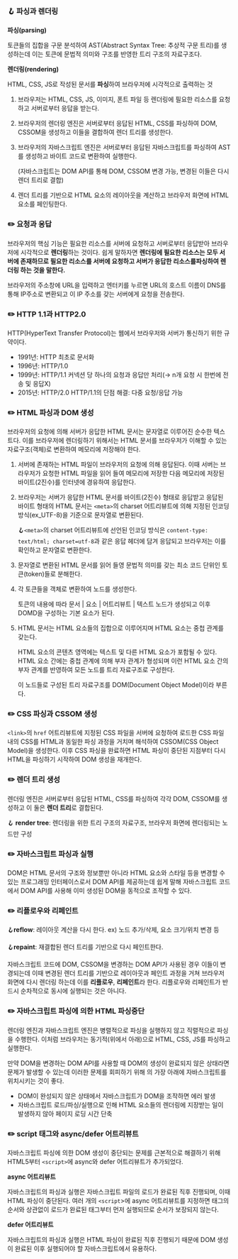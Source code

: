 ### 🪝 파싱과 렌더링

**파싱(parsing)**

토큰들의 집합을 구문 분석하여 AST(Abstract Syntax Tree: 추상적 구문 트리)를 생성하는데 이는 토큰에 문법적 의미와 구조를 반영한 트리 구조의 자료구조다.

**렌더링(rendering)**

HTML, CSS, JS로 작성된 문서를 **파싱**하여 브라우저에 시각적으로 출력하는 것

1. 브라우저는 HTML, CSS, JS, 이미지, 폰트 파일 등 렌더링에 필요한 리소스를 요청하고 서버로부터 응답을 받는다.
2. 브라우저의 렌더링 엔진은 서버로부터 응답된 HTML, CSS를 파싱하여 DOM, CSSOM을 생성하고 이들을 결합하여 렌더 트리를 생성한다.
3. 브라우저의 자바스크립트 엔진은 서버로부터 응답된 자바스크립트를 파싱하여 AST를 생성하고 바이트 코드로 변환하여 실행한다.

   (자바스크립트는 DOM API를 통해 DOM, CSSOM 변경 가능, 변경된 이들은 다시 렌더 트리로 결합)

4. 렌더 트리를 기반으로 HTML 요소의 레이아웃을 계산하고 브라우저 화면에 HTML 요소를 페인팅한다.

### ✏️ 요청과 응답

브라우저의 핵심 기능은 필요한 리소스를 서버에 요청하고 서버로부터 응답받아 브라우저에 시각적으로 **렌더링**하는 것이다. 쉽게 말하자면 **렌더링에 필요한 리소스는 모두 서버에 존재하므로 필요한 리소스를 서버에 요청하고 서버가 응답한 리소스를파싱하여 렌더링 하는 것을 말한다.**

브라우저의 주소창에 URL을 입력하고 엔터키를 누르면 URL의 호스트 이름이 DNS를 통해 IP주소로 변환되고 이 IP 주소를 갖는 서버에게 요청을 전송한다.

[](./ch38-1.png)

### ✏️ HTTP 1.1과 HTTP2.0

HTTP(HyperText Transfer Protocol)는 웹에서 브라우저와 서버가 통신하기 위한 규약이다.

- 1991년: HTTP 최초로 문서화
- 1996년: HTTP/1.0
- 1999년: HTTP/1.1
  커넥션 당 하나의 요청과 응답만 처리(→ n개 요청 시 한번에 전송 및 응답X)
- 2015년: HTTP/2.0
  HTTP/1.1의 단점 해결: 다중 요청/응답 가능

### ✏️ HTML 파싱과 DOM 생성

브라우저의 요청에 의해 서버가 응답한 HTML 문서는 문자열로 이루어진 순수한 텍스트다. 이를 브라우저에 렌더링하기 위해서는 HTML 문서를 브라우저가 이해할 수 있는 자료구조(객체)로 변환하여 메모리에 저장해야 한다.

[](./ch38-2.png)

1. 서버에 존재하는 HTML 파일이 브라우저의 요청에 의해 응답된다. 이때 서버는 브라우저가 요청한 HTML 파일을 읽어 들여 메모리에 저장한 다음 메모리에 저장된 바이트(2진수)를 인터넷에 경유하여 응답한다.
2. 브라우저는 서버가 응답한 HTML 문서를 바이트(2진수) 형태로 응답받고 응답된 바이트 형태의 HTML 문서는 `<meta>`의 charset 어트리뷰트에 의해 지정된 인코딩 방식(ex_UTF-8)을 기준으로 문자열로 변환된다.

   🪝`<meta>`의 charset 어트리뷰트에 선언된 인코딩 방식은 `content-type: text/html; charset=utf-8`과 같은 응답 헤더에 담겨 응답되고 브라우저는 이를 확인하고 문자열로 변환한다.

3. 문자열로 변환된 HTML 문서를 읽어 들영 문법적 의미를 갖는 최소 코드 단위인 토큰(token)들로 분해한다.
4. 각 토큰들을 객체로 변환하여 노드를 생성한다.

   토큰의 내용에 따라 문서 | 요소 | 어트리뷰트 | 텍스트 노드가 생성되고 이후 DOMD을 구성하는 기본 요소가 된다.

5. HTML 문서는 HTML 요소들의 집합으로 이루어지며 HTML 요소는 중첩 관계를 갖는다.

   HTML 요소의 콘텐츠 영역에는 텍스트 및 다른 HTML 요소가 포함될 수 있다. HTML 요소 간에는 중첩 관계에 의해 부자 관계가 형성되며 이런 HTML 요소 간의 부자 관계를 반영하여 모든 노드를 트리 자료구조로 구성한다.

   이 노드들로 구성된 트리 자료구조를 DOM(Document Object Model)이라 부른다.

### ✏️ CSS 파싱과 CSSOM 생성

`<link>`의 `href` 어트리뷰트에 지정된 CSS 파일을 서버에 요청하여 로드한 CSS 파일 내의 CSS를 HTML과 동일한 파싱 과정을 거치며 해석하여 CSSOM(CSS Object Model)을 생성한다. 이후 CSS 파싱을 완료하면 HTML 파싱이 중단된 지점부터 다시 HTML을 파싱하기 시작하여 DOM 생성을 재개한다.

### ✏️ 렌더 트리 생성

렌더링 엔진은 서버로부터 응답된 HTML, CSS를 파싱하여 각각 DOM, CSSOM를 생성하고 이 둘은 **렌더 트리**로 결합된다.

🪝 **render tree**: 렌더링을 위한 트리 구조의 자료구조, 브라우저 화면에 렌더링되는 노드만 구성

### ✏️ 자바스크립트 파싱과 실행

DOM은 HTML 문서의 구조와 정보뿐만 아니라 HTML 요소와 스타일 등을 변경할 수 있는 프로그래밍 인터페이스로서 DOM API를 제공하는데 쉽게 말해 자바스크립트 코드에서 DOM API를 사용해 이미 생성된 DOM을 동적으로 조작할 수 있다.

### ✏️ 리플로우와 리페인트

🪝**reflow**: 레이아웃 계산을 다시 한다. ex) 노드 추가/삭제, 요소 크기/위치 변경 등

🪝**repaint**: 재결합된 렌더 트리를 기반으로 다시 페인트한다.

자바스크립트 코드에 DOM, CSSOM을 변경하는 DOM API가 사용된 경우 이들이 변경되는데 이때 변경된 렌더 트리를 기반으로 레이아웃과 페인트 과정을 거쳐 브라우저 화면에 다시 렌더링 하는데 이를 **리플로우**, **리페인트**라 한다. 리플로우와 리페인트가 반드시 순차적으로 동시에 실행되는 것은 아니다.

### ✏️ 자바스크립트 파싱에 의한 HTML 파싱중단

렌더링 엔진과 자바스크립트 엔진은 병렬적으로 파싱을 실행하지 않고 직렬적으로 파싱을 수행한다. 이처럼 브라우저는 동기적(위에서 아래)으로 HTML, CSS, JS를 파싱하고 실행한다.

만약 DOM을 변경하는 DOM API를 사용할 때 DOM의 생성이 완료되지 않은 상태라면 문제가 발생할 수 있는데 이러한 문제를 회피하기 위해 <body>의 가장 아래에 자바스크립트를 위치시키는 것이 좋다.

- DOM이 완성되지 않은 상태에서 자바스크립트가 DOM을 조작하면 에러 발생
- 자바스크립트 로드/파싱/실행으로 인해 HTML 요소들의 렌더링에 지장받는 일이 발생하지 않아 페이지 로딩 시간 단축

### ✏️ script 태그와 async/defer 어트리뷰트

자바스크립트 파싱에 의한 DOM 생성이 중단되는 문제를 근본적으로 해결하기 위해 HTML5부터 `<script>`에 async와 defer 어트리뷰트가 추가되었다.

**async 어트리뷰트**

자바스크립트의 파싱과 실행은 자바스크립트 파일의 로드가 완료된 직후 진행되며, 이때 HTML 파싱이 중단된다. 여러 개의 `<script`>에 async 어트리뷰트를 지정하면 태그의 순서와 상관없이 로드가 완료된 태그부터 먼저 실행되므로 순서가 보장되지 않는다.

**defer 어트리뷰트**

자바스크립트의 파싱과 실행은 HTML 파싱이 완료된 직후 진행되기 때문에 DOM 생성이 완료된 이후 실행되어야 할 자바스크립트에서 유용하다.

